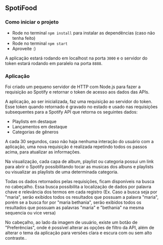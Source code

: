 ## SpotiFood

### Como iniciar o projeto

- Rode no terminal `npm install` para instalar as dependências (caso não tenha feito)
- Rode no terminal `npm start`
- Aproveite :)

A aplicação estará rodando em localhost na porta `3000` e o servidor do token estará rodando em paralelo na porta `8888`.

### Aplicação

Foi criado um pequeno servidor de HTTP com Node.js para fazer a requisição ao Spotify e retornar o token de acesso aos dados das APIs.

A aplicação, ao ser inicializada, faz uma requisição ao servidor do token. Esse token quando retornado é gravado no estado e usado nas requisições subsequentes para a Spotify API que retorna os seguintes dados:

- Playlists em destaque
- Lançamentos em destaque
- Categorias de gêneros

A cada 30 segundos, caso não haja nenhuma interação do usuário com a aplicação, uma nova requisição é realizada repetindo todos os passos acima, para atualizar as informações.

Na visualização, cada capa de album, playlist ou categoria possui um link para abrir o Spotify possibilitando tocar as musicas dos albuns e playlists ou visualizar as playlists de uma determinada categoria.

Todas os dados retornados pelas requisições, ficam disponíveis na busca no cabeçalho. Essa busca possibilita a localização de dados por palavra chave e relevância dos termos em cada registro (Ex. Caso a busca seja por "maria", serão exibidos todos os resultados que possuam a palavra "maria", porém se a busca for por "maria bethania", serão exibidos todos os resultados que possuam as palavras "maria" e "bethania" na mesma sequencia ou vice versa)

No cabeçalho, ao lado da imagem de usuário, existe um botão de "Preferências", onde é possível alterar as opções de filtro da API, além de alterar o tema da aplicação para versões clara e escura com ou sem alto contraste..
